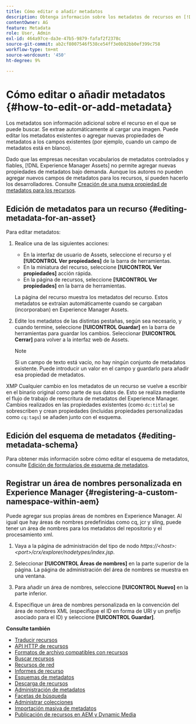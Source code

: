 ```yaml
---
title: Cómo editar o añadir metadatos
description: Obtenga información sobre los metadatos de recursos en [!DNL Experience Manager Assets] existen varias formas de editar los metadatos de los recursos.
contentOwner: AG
feature: Metadata
role: User, Admin
exl-id: 464a97ce-da3e-47b5-9879-fafaf2f2378c
source-git-commit: ab2cf8007546f538ce54ff3e0b92bb0ef399c758
workflow-type: tm+mt
source-wordcount: '450'
ht-degree: 9%

---
```


# Cómo editar o añadir metadatos {#how-to-edit-or-add-metadata}

Los metadatos son información adicional sobre el recurso en el que se puede buscar. Se extrae automáticamente al cargar una imagen. Puede editar los metadatos existentes o agregar nuevas propiedades de metadatos a los campos existentes (por ejemplo, cuando un campo de metadatos está en blanco).

Dado que las empresas necesitan vocabularios de metadatos controlados y fiables, [!DNL Experience Manager Assets] no permite agregar nuevas propiedades de metadatos bajo demanda. Aunque los autores no pueden agregar nuevos campos de metadatos para los recursos, sí pueden hacerlo los desarrolladores. Consulte [Creación de una nueva propiedad de metadatos para los recursos](meta-edit.md#editing-metadata-schema).

## Edición de metadatos para un recurso {#editing-metadata-for-an-asset}

Para editar metadatos:

1. Realice una de las siguientes acciones:

   * En la interfaz de usuario de Assets, seleccione el recurso y el **[!UICONTROL Ver propiedades]** de la barra de herramientas.
   * En la miniatura del recurso, seleccione **[!UICONTROL Ver propiedades]** acción rápida.
   * En la página de recursos, seleccione **[!UICONTROL Ver propiedades]** en la barra de herramientas.

   La página del recurso muestra los metadatos del recurso. Estos metadatos se extraían automáticamente cuando se cargaban (incorporaban) en Experience Manager Assets.

1. Edite los metadatos de las distintas pestañas, según sea necesario, y cuando termine, seleccione **[!UICONTROL Guardar]** en la barra de herramientas para guardar los cambios. Seleccionar **[!UICONTROL Cerrar]** para volver a la interfaz web de Assets.

   >[!NOTE]
   >
   >Si un campo de texto está vacío, no hay ningún conjunto de metadatos existente. Puede introducir un valor en el campo y guardarlo para añadir esa propiedad de metadatos.

XMP Cualquier cambio en los metadatos de un recurso se vuelve a escribir en el binario original como parte de sus datos de. Esto se realiza mediante el flujo de trabajo de reescritura de metadatos del Experience Manager. Cambios realizados en las propiedades existentes (como `dc:title`) se sobrescriben y crean propiedades (incluidas propiedades personalizadas como `cq:tags`) se añaden junto con el esquema.

<!-- XMP write-back is supported and enabled for the platforms and file formats described in technical requirements. -->

## Edición del esquema de metadatos {#editing-metadata-schema}

Para obtener más información sobre cómo editar el esquema de metadatos, consulte [Edición de formularios de esquema de metadatos](metadata-schemas.md#edit-metadata-schema-forms).

## Registrar un área de nombres personalizada en Experience Manager {#registering-a-custom-namespace-within-aem}

Puede agregar sus propias áreas de nombres en Experience Manager. Al igual que hay áreas de nombres predefinidas como cq, jcr y sling, puede tener un área de nombres para los metadatos del repositorio y el procesamiento xml.

1. Vaya a la página de administración del tipo de nodo *https://&lt;host>:&lt;port>/crx/explorer/nodetypes/index.jsp*.
1. Seleccionar **[!UICONTROL Áreas de nombres]** en la parte superior de la página. La página de administración del área de nombres se muestra en una ventana.

1. Para añadir un área de nombres, seleccione **[!UICONTROL Nuevo]** en la parte inferior.
1. Especifique un área de nombres personalizada en la convención del área de nombres XML (especifique el ID en forma de URI y un prefijo asociado para el ID) y seleccione **[!UICONTROL Guardar]**.

**Consulte también**

* [Traducir recursos](translate-assets.md)
* [API HTTP de recursos](mac-api-assets.md)
* [Formatos de archivo compatibles con recursos](file-format-support.md)
* [Buscar recursos](search-assets.md)
* [Recursos de red](use-assets-across-connected-assets-instances.md)
* [Informes de recurso](asset-reports.md)
* [Esquemas de metadatos](metadata-schemas.md)
* [Descarga de recursos](download-assets-from-aem.md)
* [Administración de metadatos](manage-metadata.md)
* [Facetas de búsqueda](search-facets.md)
* [Administrar colecciones](manage-collections.md)
* [Importación masiva de metadatos](metadata-import-export.md)
* [Publicación de recursos en AEM y Dynamic Media](/help/assets/publish-assets-to-aem-and-dm.md)
